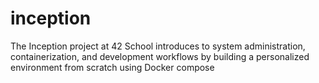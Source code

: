 # inception
 The Inception project at 42 School introduces to system administration, containerization, and development workflows by building a personalized environment from scratch using Docker compose
